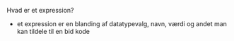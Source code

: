 Hvad er et expression?
- et expression er en blanding af datatypevalg, navn, værdi og andet man kan tildele til en bid kode
